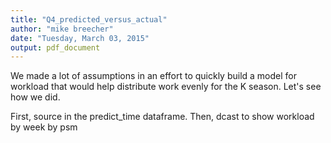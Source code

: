 ```yaml
---
title: "Q4_predicted_versus_actual"
author: "mike breecher"
date: "Tuesday, March 03, 2015"
output: pdf_document
---
```



We made a lot of assumptions in an effort to quickly build a model for workload that would help 
distribute work evenly for the K season. Let's see how we did.

First, source in the predict_time dataframe. Then, dcast to show workload by week by psm
































